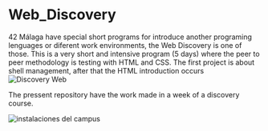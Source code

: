 # Web_Discovery

42 Málaga have special short programs for introduce another programing lenguages or diferent work environments, the Web Discovery is one of those.
This is a very short and intensive program (5 days) where the peer to peer methodology is testing with HTML and CSS. The first project is about shell management, after that the HTML introduction occurs
![Discovery Web](https://img.evbuc.com/https%3A%2F%2Fcdn.evbuc.com%2Fimages%2F427111429%2F756925556363%2F1%2Foriginal.20230118-132552?w=940&auto=format%2Ccompress&q=75&sharp=10&rect=0%2C0%2C2160%2C1080&s=7fee4a664914525bd5db571407972a3f)

The pressent repository have the work made in a week of a discovery course.

![instalaciones del campus](https://pbs.twimg.com/media/FvrhpwfXgAMUH4W?format=jpg&name=large)
